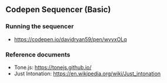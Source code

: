 ## Codepen Sequencer (Basic)

### Running the sequencer
- https://codepen.io/davidryan59/pen/wvvxOLq

### Reference documents
- Tone.js: https://tonejs.github.io/
- Just Intonation: https://en.wikipedia.org/wiki/Just_intonation
